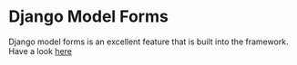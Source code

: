 # Django Model Forms

Django model forms is an excellent feature that is built into the framework. Have a look [here](https://docs.djangoproject.com/en/1.11/topics/forms/modelforms/)
